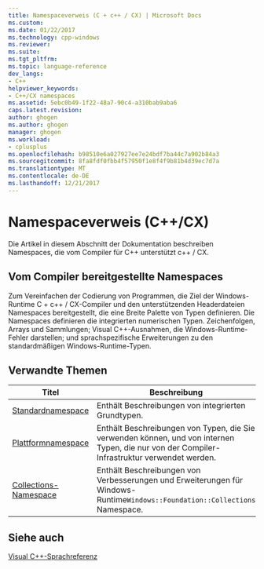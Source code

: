 ```yaml
---
title: Namespaceverweis (C + c++ / CX) | Microsoft Docs
ms.custom: 
ms.date: 01/22/2017
ms.technology: cpp-windows
ms.reviewer: 
ms.suite: 
ms.tgt_pltfrm: 
ms.topic: language-reference
dev_langs:
- C++
helpviewer_keywords:
- C++/CX namespaces
ms.assetid: 5ebc0b49-1f22-48a7-90c4-a310bab9aba6
caps.latest.revision: 
author: ghogen
ms.author: ghogen
manager: ghogen
ms.workload:
- cplusplus
ms.openlocfilehash: b98510e6a027927ee7e24bdf7ba44c7a902b84a3
ms.sourcegitcommit: 8fa8fdf0fbb4f57950f1e8f4f9b81b4d39ec7d7a
ms.translationtype: MT
ms.contentlocale: de-DE
ms.lasthandoff: 12/21/2017
---
```

# <a name="namespaces-reference-ccx"></a>Namespaceverweis (C++/CX)
Die Artikel in diesem Abschnitt der Dokumentation beschreiben Namespaces, die vom Compiler für C++ unterstützt c++ / CX.  
  
## <a name="compiler-supplied-namespaces"></a>Vom Compiler bereitgestellte Namespaces  
 Zum Vereinfachen der Codierung von Programmen, die Ziel der Windows-Runtime C + c++ / CX-Compiler und den unterstützenden Headerdateien Namespaces bereitgestellt, die eine Breite Palette von Typen definieren. Die Namespaces definieren die integrierten numerischen Typen. Zeichenfolgen, Arrays und Sammlungen; Visual C++-Ausnahmen, die Windows-Runtime-Fehler darstellen; und sprachspezifische Erweiterungen zu den standardmäßigen Windows-Runtime-Typen.  
  
## <a name="related-topics"></a>Verwandte Themen  
  
|Titel|Beschreibung|  
|-----------|-----------------|  
|[Standardnamespace](../cppcx/default-namespace.md)|Enthält Beschreibungen von integrierten Grundtypen.|  
|[Plattformnamespace](../cppcx/platform-namespace-c-cx.md)|Enthält Beschreibungen von Typen, die Sie verwenden können, und von internen Typen, die nur von der Compiler-Infrastruktur verwendet werden.|  
|[Collections-Namespace](../cppcx/windows-foundation-collections-namespace-c-cx.md)|Enthält Beschreibungen von Verbesserungen und Erweiterungen für Windows-Runtime`Windows::Foundation::Collections` Namespace.|  
  
## <a name="see-also"></a>Siehe auch  
 [Visual C++-Sprachreferenz](../cppcx/visual-c-language-reference-c-cx.md)